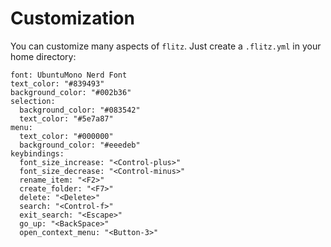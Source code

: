 # Customization

You can customize many aspects of `flitz`. Just create a `.flitz.yml` in your
home directory:

```
font: UbuntuMono Nerd Font
text_color: "#839493"
background_color: "#002b36"
selection:
  background_color: "#083542"
  text_color: "#5e7a87"
menu:
  text_color: "#000000"
  background_color: "#eeedeb"
keybindings:
  font_size_increase: "<Control-plus>"
  font_size_decrease: "<Control-minus>"
  rename_item: "<F2>"
  create_folder: "<F7>"
  delete: "<Delete>"
  search: "<Control-f>"
  exit_search: "<Escape>"
  go_up: "<BackSpace>"
  open_context_menu: "<Button-3>"
```
